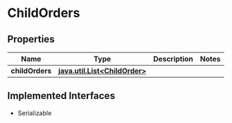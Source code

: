 

# ChildOrders


## Properties

Name | Type | Description | Notes
------------ | ------------- | ------------- | -------------
**childOrders** | [**java.util.List&lt;ChildOrder&gt;**](ChildOrder.md) |  | 


## Implemented Interfaces

* Serializable


